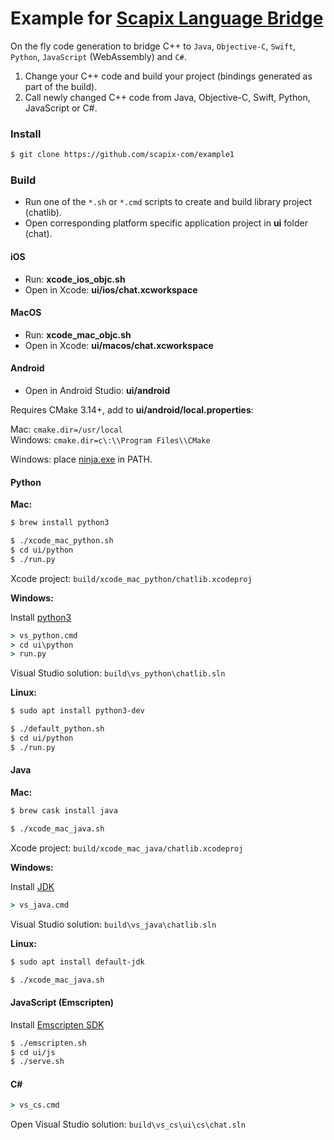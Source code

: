# Example for [Scapix Language Bridge](https://www.scapix.com/)

On the fly code generation to bridge C++ to `Java`, `Objective-C`, `Swift`, `Python`, `JavaScript` (WebAssembly) and `C#`.

1. Change your C++ code and build your project (bindings generated as part of the build).
2. Call newly changed C++ code from Java, Objective-C, Swift, Python, JavaScript or C#.

### Install

```bash
$ git clone https://github.com/scapix-com/example1
```

### Build

- Run one of the `*.sh` or `*.cmd` scripts to create and build library project (chatlib).
- Open corresponding platform specific application project in **ui** folder (chat).

#### iOS

- Run: **xcode_ios_objc.sh**
- Open in Xcode: **ui/ios/chat.xcworkspace**

#### MacOS

- Run: **xcode_mac_objc.sh**
- Open in Xcode: **ui/macos/chat.xcworkspace**

#### Android

- Open in Android Studio: **ui/android**

Requires CMake 3.14+, add to **ui/android/local.properties**:

Mac: `cmake.dir=/usr/local`\
Windows: `cmake.dir=c\:\\Program Files\\CMake`

Windows: place [ninja.exe](https://github.com/ninja-build/ninja/releases) in PATH.

#### Python

**Mac:**

```bash
$ brew install python3

$ ./xcode_mac_python.sh
$ cd ui/python
$ ./run.py
```

Xcode project: `build/xcode_mac_python/chatlib.xcodeproj`

**Windows:**

Install [python3](https://www.python.org/downloads/windows/)

```cmd
> vs_python.cmd
> cd ui\python
> run.py
```

Visual Studio solution: `build\vs_python\chatlib.sln`

**Linux:**

```bash
$ sudo apt install python3-dev

$ ./default_python.sh
$ cd ui/python
$ ./run.py
```

#### Java

**Mac:**

```bash
$ brew cask install java

$ ./xcode_mac_java.sh
```

Xcode project: `build/xcode_mac_java/chatlib.xcodeproj`

**Windows:**

Install [JDK](https://www.oracle.com/technetwork/java/javase/downloads/index.html)

```cmd
> vs_java.cmd
```

Visual Studio solution: `build\vs_java\chatlib.sln`

**Linux:**

```bash
$ sudo apt install default-jdk

$ ./xcode_mac_java.sh
```

#### JavaScript (Emscripten)

Install [Emscripten SDK](https://emscripten.org/docs/getting_started/downloads.html)

```bash
$ ./emscripten.sh
$ cd ui/js
$ ./serve.sh
```

#### C#

```cmd
> vs_cs.cmd
```
Open Visual Studio solution: `build\vs_cs\ui\cs\chat.sln`
